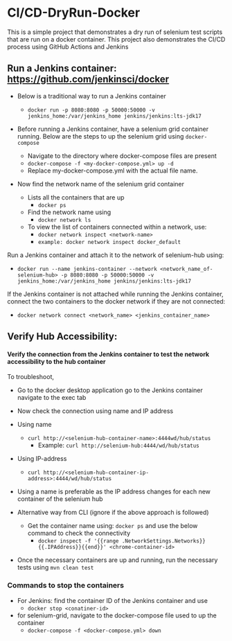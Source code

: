 # CI/CD-DryRun-Docker

This is a simple project that demonstrates a dry run of selenium test scripts that are run on a docker container. This
project also demonstrates the CI/CD process using GitHub Actions and Jenkins

## Run a Jenkins container: https://github.com/jenkinsci/docker

* Below is a traditional way to run a Jenkins container
    * `docker run -p 8080:8080 -p 50000:50000 -v jenkins_home:/var/jenkins_home jenkins/jenkins:lts-jdk17`

* Before running a Jenkins container, have a selenium grid container running. Below are the steps to up the
  selenium grid using `docker-compose`
    * Navigate to the directory where docker-compose files are present
    * `docker-compose -f <my-docker-compose.yml> up -d`
    * Replace my-docker-compose.yml with the actual file name.

* Now find the network name of the selenium grid container
  * Lists all the containers that are up
    * `docker ps`
  * Find the network name using
    * `docker network ls`
  * To view the list of containers connected within a network, use:
    * `docker network inspect <network-name>`
    * `example: docker network inspect docker_default`

Run a Jenkins container and attach it to the network of selenium-hub using:
* `docker run --name jenkins-container --network <network_name_of-selenium-hub> -p 8080:8080 -p 50000:50000 -v jenkins_home:/var/jenkins_home jenkins/jenkins:lts-jdk17`

If the Jenkins container is not attached while running the Jenkins container, connect the two containers to the docker network if they are not connected:
  * `docker network connect <network_name> <jenkins_container_name>`

## Verify Hub Accessibility:

#### Verify the connection from the Jenkins container to test the network accessibility to the hub container

To troubleshoot, 

* Go to the docker desktop application go to the Jenkins container navigate to the exec tab
*  Now check the connection using name and IP address
  * Using name
    * `curl http://<selenium-hub-container-name>:4444wd/hub/status` 
      * Example: `curl http://selenium-hub:4444/wd/hub/status`
  * Using IP-address
    * `curl http://<selenium-hub-container-ip-address>:4444/wd/hub/status`
  * Using a name is preferable as the IP address changes for each new container of the selenium hub
* Alternative way from CLI (ignore if the above approach is followed)
  * Get the container name using: `docker ps` and use the below command to check the connectivity
    * `docker inspect -f '{{range .NetworkSettings.Networks}}{{.IPAddress}}{{end}}' <chrome-container-id>`

* Once the necessary containers are up and running, run the necessary tests using `mvn clean test`

### Commands to stop the containers

* For Jenkins: find the container ID of the Jenkins container and use
    * `docker stop <conatiner-id>`
* for selenium-grid, navigate to the docker-compose file used to up the container
    * `docker-compose -f <docker-compose.yml> down` 
